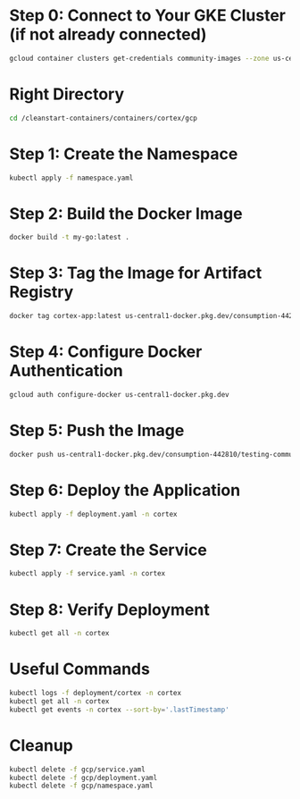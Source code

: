 # Step 0: Connect to Your GKE Cluster (if not already connected)
```bash
gcloud container clusters get-credentials community-images --zone us-central1-a
```
# Right Directory
```bash
cd /cleanstart-containers/containers/cortex/gcp
```

# Step 1: Create the Namespace
```bash
kubectl apply -f namespace.yaml
```

# Step 2: Build the Docker Image
```bash
docker build -t my-go:latest .
```

# Step 3: Tag the Image for Artifact Registry
```bash
docker tag cortex-app:latest us-central1-docker.pkg.dev/consumption-442810/testing-community-images/cortex-app:latest
```

# Step 4: Configure Docker Authentication
```bash
gcloud auth configure-docker us-central1-docker.pkg.dev
```

# Step 5: Push the Image
```bash
docker push us-central1-docker.pkg.dev/consumption-442810/testing-community-images/cortex-app:latest
```

# Step 6: Deploy the Application
```bash
kubectl apply -f deployment.yaml -n cortex
```

# Step 7: Create the Service
```bash
kubectl apply -f service.yaml -n cortex
```

# Step 8: Verify Deployment
```bash
kubectl get all -n cortex
```

# Useful Commands
```bash
kubectl logs -f deployment/cortex -n cortex
kubectl get all -n cortex
kubectl get events -n cortex --sort-by='.lastTimestamp'
```

# Cleanup
```bash
kubectl delete -f gcp/service.yaml
kubectl delete -f gcp/deployment.yaml
kubectl delete -f gcp/namespace.yaml
```